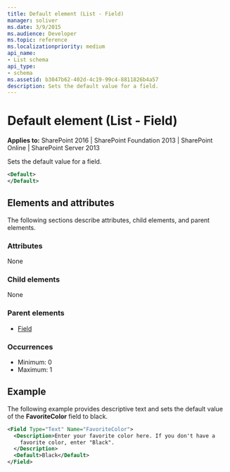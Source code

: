 ```yaml
---
title: Default element (List - Field)
manager: soliver
ms.date: 3/9/2015
ms.audience: Developer
ms.topic: reference
ms.localizationpriority: medium
api_name:
- List schema
api_type:
- schema
ms.assetid: b3047b62-402d-4c19-99c4-8811826b4a57
description: Sets the default value for a field.
---
```


# Default element (List - Field)

**Applies to:** SharePoint 2016 | SharePoint Foundation 2013 | SharePoint Online | SharePoint Server 2013

Sets the default value for a field.

```XML
<Default>
</Default>
```

## Elements and attributes

The following sections describe attributes, child elements, and parent elements.

### Attributes

None

### Child elements

None

### Parent elements

- [Field](field-element-list.md)

### Occurrences

- Minimum: 0
- Maximum: 1

## Example

The following example provides descriptive text and sets the default value of the **FavoriteColor** field to black.

```XML
<Field Type="Text" Name="FavoriteColor">
  <Description>Enter your favorite color here. If you don't have a
    favorite color, enter "Black".
  </Description>
  <Default>Black</Default>
</Field>
```

<br/>

